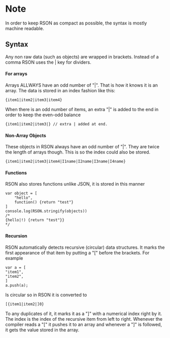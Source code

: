 # Note
In order to keep RSON as compact as possible, the syntax is mostly machine readable. 

## Syntax
Any non raw data (such as objects) are wrapped in brackets. Instead of a comma RSON uses the | key for dividers.

#### For arrays
Arrays ALLWAYS have an odd number of "|". That is how it knows it is an array. The data is stored in an index fashion like this:


```
{item1|item2|item3|item4}
```


When there is an odd number of items, an extra "|" is added to the end in order to keep the even-odd balance


```
{item1|item2|item3|} // extra | added at end.
```
#### Non-Array Objects
These objects in RSON always have an odd number of "|". They are twice the length of arrays though. This is so the index could also be stored.


```
{item1|item2|item3|item4|I1name|I2name|I3name|I4name}
```

#### Functions
RSON also stores functions unlike JSON, it is stored in this manner
```
var object = [
    "hello",
    function() {return "test"}
]
console.log(RSON.stringify(objects))
/*
{hello|!) {return "test"}}
*/
```


#### Recursion
RSON automatically detects recursive (circular) data structures. It marks the first appearance of that item by putting a "[" before the brackets. For example 


```
var a = [
"item1",
"item2",
]
a.push(a);
```


Is circular so in RSON it is converted to 


```
[{item1|item2|]0}
```


To any duplicates of it, it marks it as a "]" with a numerical index right by it. The index is the index of the recursive item from left to right. Whenever the compiler reads a "[" it pushes it to an array and whenever a "]" is followed, it gets the value stored in the array.


